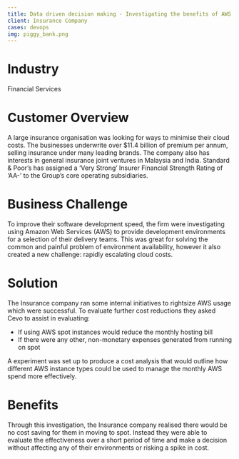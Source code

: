 ```yaml
---
title: Data driven decision making - Investigating the benefits of AWS spot instances
client: Insurance Company
cases: devops
img: piggy_bank.png
---
```

# Industry

Financial Services

# Customer Overview

A large insurance organisation was looking for ways to minimise their cloud costs. The businesses underwrite over $11.4 billion of premium per annum, selling insurance under many leading brands. The company also has interests in general insurance joint ventures in Malaysia and India. Standard & Poor’s has assigned a ‘Very Strong’ Insurer Financial Strength Rating of ‘AA-’ to the Group’s core operating subsidiaries.

# Business Challenge

To improve their software development speed, the firm were investigating using Amazon Web Services (AWS) to provide development environments for a selection of their delivery teams. This was great for solving the common and painful problem of environment availability, however it also created a new challenge: rapidly escalating cloud costs.

# Solution

The Insurance company ran some internal initiatives to rightsize AWS usage which were successful. To evaluate further cost reductions they asked Cevo to assist in evaluating:

* If using AWS spot instances would reduce the monthly hosting bill
* If there were any other, non-monetary expenses generated from running on spot

A experiment was set up to produce a cost analysis that would outline how different AWS instance types could be used to manage the monthly AWS spend more effectively.

# Benefits

Through this investigation, the Insurance company realised there would be no cost saving for them in moving to spot. Instead they were able to evaluate the effectiveness over a short period of time and make a decision without affecting any of their environments or risking a spike in cost.
